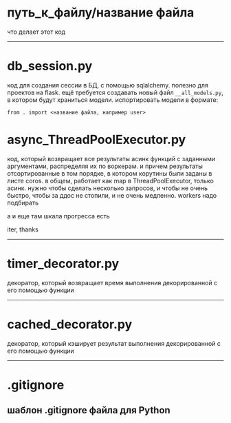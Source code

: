 # путь_к_файлу/название файла

что делает этот код

  ----

# db_session.py
код для создания сессии в БД, с помощью sqlalchemy. полезно для проектов на flask. 
ещё требуется создавать новый файл `__all_models.py`, в котором будут храниться модели. испортировать модели в формате:
```
from . import <название файла, например user>
```

# async_ThreadPoolExecutor.py

код, который возвращает все результаты асинк функций с заданными аргументами, распределяя их по воркерам. и причем результаты отсортированные в том порядке, в котором корутины были заданы в листе coros. в общем, работает как map в ThreadPoolExecutor, только асинк. нужно чтобы сделать несколько запросов, и чтобы не очень быстро, чтобы за ддос не стопили, и не очень медленно. workers надо подбирать

а и еще там шкала прогресса есть

iter, thanks

   ----

# timer_decorator.py

декоратор, который возвращает время выполнения декорированной с его помощью функции

   ----

# cached_decorator.py

декоратор, который кэширует результат выполнения декорированной с его помощью функции

   ----

# .gitignore

шаблон .gitignore файла для Python
  ----
